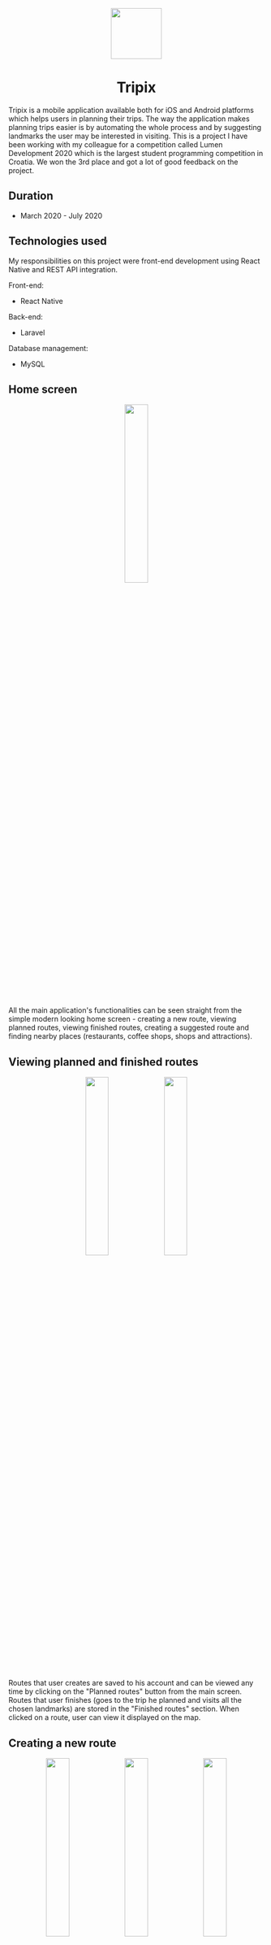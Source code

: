 <p align="center">
<img src="https://github.com/fifi98/TripixPublic/blob/master/screenshots/logo.png?raw=true" alt="" width="100" height="100"/>
</p>
<h1 align="center">Tripix</h1>

Tripix is a mobile application available both for iOS and Android platforms which helps users in planning their trips. The way the application makes planning trips easier is by automating the whole process and by suggesting landmarks the user may be interested in visiting. This is a project I have been working with my colleague for a competition called Lumen Development 2020 which is the largest student programming competition in Croatia. We won the 3rd place and got a lot of good feedback on the project. 

## Duration
- March 2020 - July 2020

## Technologies used
My responsibilities on this project were front-end development using React Native and REST API integration.

Front-end:
- React Native

Back-end:
- Laravel

Database management:
- MySQL

## Home screen
<p align="center">
<img src="https://github.com/fifi98/TripixPublic/blob/master/screenshots/1.png?raw=true" alt="" width="30%"/>
</p>
All the main application's functionalities can be seen straight from the simple modern looking home screen - creating a new route, viewing planned routes, viewing finished routes, creating a suggested route and finding nearby places (restaurants, coffee shops, shops and attractions).

## Viewing planned and finished routes

<p align="center">
  <img src="https://github.com/fifi98/TripixPublic/blob/master/screenshots/14.png?raw=true" width="30%" />
  <img src="https://github.com/fifi98/TripixPublic/blob/master/screenshots/15.png?raw=true" width="30%" /> 
</p>

Routes that user creates are saved to his account and can be viewed any time by clicking on the "Planned routes" button from the main screen. Routes that user finishes (goes to the trip he planned and visits all the chosen landmarks) are stored in the "Finished routes" section. When clicked on a route, user can view it displayed on the map.

## Creating a new route

<p align="center">
  <img src="https://github.com/fifi98/TripixPublic/blob/master/screenshots/2.png?raw=true" width="30%" />
  <img src="https://github.com/fifi98/TripixPublic/blob/master/screenshots/3.png?raw=true" width="30%" /> 
  <img src="https://github.com/fifi98/TripixPublic/blob/master/screenshots/4.png?raw=true" width="30%" />
</p>

When creating a new route, user is asked to enter the trip location and date. After that, the applications shows him landmarks for that location which he might be interested in visiting during his trip.


<p align="center">
  <img src="https://github.com/fifi98/TripixPublic/blob/master/screenshots/5.png?raw=true" width="30%" />
  <img src="https://github.com/fifi98/TripixPublic/blob/master/screenshots/6.png?raw=true" width="30%" /> 
  <img src="https://github.com/fifi98/TripixPublic/blob/master/screenshots/7.png?raw=true" width="30%" />
</p>

User can then select landmarks which he wants to visit during his trip. When a landmark is selected, it is marked with a filled check mark, Landmarks can be searched by name and by categories.

<p align="center">
  <img src="https://github.com/fifi98/TripixPublic/blob/master/screenshots/8.png?raw=true" width="30%" />
  <img src="https://github.com/fifi98/TripixPublic/blob/master/screenshots/9.png?raw=true" width="30%" /> 
  <img src="https://github.com/fifi98/TripixPublic/blob/master/screenshots/10.png?raw=true" width="30%" />
</p>

When long pressed on a landmark, some details are shown about it - the name, rating and a selected top user review. After selecting all landmarks, user can view them in the "Selected" tab. If those are all the landmarks he wants to include in his trip, he can click "Next" after which he is asked to pick a location from which he wants to start his trip.

<p align="center">
  <img src="https://github.com/fifi98/TripixPublic/blob/master/screenshots/11.png?raw=true" width="30%" />
  <img src="https://github.com/fifi98/TripixPublic/blob/master/screenshots/12.png?raw=true" width="30%" /> 
  <img src="https://github.com/fifi98/TripixPublic/blob/master/screenshots/13.png?raw=true" width="30%" />
</p>

After that, user is asked to pick an ending location for his trip after which a trip overview is shown to him containing the optimal trip route and some useful information regarding the trip like the total time and distance. If the user likes the generated route, he can click "Create" after which the route is shown to him on a map.


## Tracking trip progress

Except for the planning itself, Tripix also helps users during the planned trip. When user arrives at the location of his trip, he can open the created trip from "Planned routes" section and press "Start route". After that, the application is tracking user's location and is marking which landmarks user has visited. It also tells the user which landmark he has to visit next according to the generated optimal trip route.

This functionality can be seen on https://youtu.be/aTVQiE2uQjo (1:30)

## Discovering nearby locations

Besides routes, users can also discover some locations in the nearby which might be useful during a trip. Users can choose from the main screen to view nearby restaurants, coffee shops, shops and attractions.

<p align="center">
  <img src="https://github.com/fifi98/TripixPublic/blob/master/screenshots/16.png?raw=true" width="22%" />
  <img src="https://github.com/fifi98/TripixPublic/blob/master/screenshots/17.png?raw=true" width="22%" /> 
  <img src="https://github.com/fifi98/TripixPublic/blob/master/screenshots/18.png?raw=true" width="22%" />
  <img src="https://github.com/fifi98/TripixPublic/blob/master/screenshots/19.png?raw=true" width="22%" />
</p>
